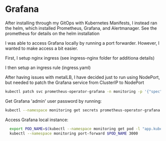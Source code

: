 # Grafana
After installing through my GitOps with Kubernetes Manifests, I instead ran the helm, which installed Prometheus, Grafana, and Alertmanager.
See the prometheus for details on the helm installation



I was able to access Grafana locally by running a port forwarder.  However, I wanted to make access a bit easier.

First, I setup nginx ingress (see ingress-nginx folder for additiona details)

I then setup an ingress rule (ingress.yaml)

After having issues with metalLB, I have decided just to run using NodePort, but needed to patch the Grafana service from ClusterIP to NodePort

```bash
kubectl patch svc prometheus-operator-grafana -n monitoring -p '{"spec": {"type": "NodePort"}}'
```



Get Grafana 'admin' user password by running:
```bash
kubectl --namespace monitoring get secrets prometheus-operator-grafana -o jsonpath="{.data.admin-password}" | base64 -d ; echo
```

Access Grafana local instance:
```bash
  export POD_NAME=$(kubectl --namespace monitoring get pod -l "app.kubernetes.io/name=grafana,app.kubernetes.io/instance=prometheus-operator" -oname)
  kubectl --namespace monitoring port-forward $POD_NAME 3000
```

